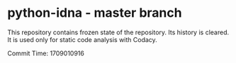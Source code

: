 # python-idna - master branch

This repository contains frozen state of the repository.
Its history is cleared. It is used only for static code
analysis with Codacy.

Commit Time: 1709010916